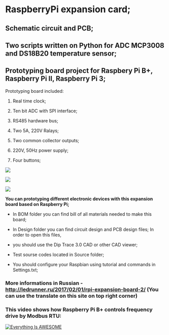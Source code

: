 # RaspberryPi expansion card;
## Schematic circuit and PCB;
## Two scripts written on Python for ADC MCP3008 and DS18B20 temperature sensor;
## Prototyping board project for Raspbery Pi B+, Raspberry Pi II, Raspberry Pi 3;

Prototyping board included:

1. Real time clock;

2. Ten bit ADC with SPI interface;

3. RS485 hardware bus;

4. Two 5A, 220V Ralays;

5. Two common collector outputs;

6. 220V, 50Hz power supply;

7. Four buttons;

<a target="_blank" href="http://radikal.ru"><img src="http://s05.radikal.ru/i178/1701/48/89544d1e9b28.jpg" /></a>

<a target="_blank" href="http://radikal.ru"><img src="http://i079.radikal.ru/1701/f4/ab684faeb321.png" /></a>

<a target="_blank" href="http://radikal.ru"><img src="http://s020.radikal.ru/i720/1701/12/f541ff5f29af.png" /></a>

<b> You can prototyping different electronic devices with this expansion board based on Raspberry Pi; </b>

* In BOM folder you can find bill of all materials needed to make this board;

* In Design folder you can find circuit design and PCB design files; In order to open this files, 
* you should use the Dip Trace 3.0 CAD or other CAD viewer;

* Test sourse codes located in Source folder;

* You should configure your Raspbian using tutorial and commands in Settings.txt;

### More informations in Russian - http://ledrunner.ru/2017/02/01/rpi-expansion-board-2/ (You can use the translate on this site on top right corner)

### This video shows how Raspberry Pi B+ controls frequency drive by Modbus RTU: 

[![Everything Is AWESOME](http://i.imgur.com/Ot5DWAW.png)](https://www.youtube.com/watch?v=5uCV_gNWw2Q "=)")


